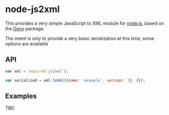 node-js2xml
===========

This provides a very simple JavaScript to XML module for [node.js][node], based on the [Genx][genx] package.

[node]: http://nodejs.org/
[genx]: http://www.tbray.org/ongoing/When/200x/2004/02/20/GenxStatus

The intent is only to provide a very basic serialization at this time, some options are available

API
---

```javascript
var xml = require('js2xml');

var serialized = xml.toXml({name: 'example', version: 3}, {});
```

Examples
--------

TBD